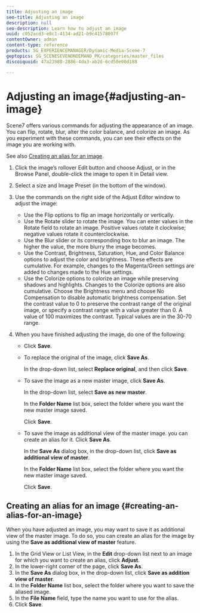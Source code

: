 ```yaml
---
title: Adjusting an image
seo-title: Adjusting an image
description: null
seo-description: Learn how to adjust an image
uuid: c052acd3-e8c1-4134-ad21-b9c41578097f
contentOwner: admin
content-type: reference
products: SG_EXPERIENCEMANAGER/Dynamic-Media-Scene-7
geptopics: SG_SCENESEVENONDEMAND_PK/categories/master_files
discoiquuid: 47a23980-2886-4da3-ab2d-6cd50e00d188

---
```


# Adjusting an image{#adjusting-an-image}

Scene7 offers various commands for adjusting the appearance of an image. You can flip, rotate, blur, alter the color balance, and colorize an image. As you experiment with these commands, you can see their effects on the image you are working with.

See also [Creating an alias for an image](adjusting-image.md#creating_an_alias_for_an_image).

1. Click the image’s rollover Edit button and choose Adjust, or in the Browse Panel, double-click the image to open it in Detail view.
1. Select a size and Image Preset (in the bottom of the window). 
1. Use the commands on the right side of the Adjust Editor window to adjust the image:

    * Use the Flip options to flip an image horizontally or vertically. 
    * Use the Rotate slider to rotate the image. You can enter values in the Rotate field to rotate an image. Positive values rotate it clockwise; negative values rotate it counterclockwise.
    * Use the Blur slider or its corresponding box to blur an image. The higher the value, the more blurry the image becomes.
    * Use the Contrast, Brightness, Saturation, Hue, and Color Balance options to adjust the color and brightness. These effects are cumulative. For example, changes to the Magenta/Green settings are added to changes made to the Hue settings.
    * Use the Colorize options to colorize an image while preserving shadows and highlights. Changes to the Colorize options are also cumulative. Choose the Brightness menu and choose No Compensation to disable automatic brightness compensation. Set the contrast value to 0 to preserve the contrast range of the original image, or specify a contrast range with a value greater than 0. A value of 100 maximizes the contrast. Typical values are in the 30-70 range.

1. When you have finished adjusting the image, do one of the following:

    * Click **Save**.
    * To replace the original of the image, click **Save As**.

      In the drop-down list, select **Replace original**, and then click **Save**.
    
    * To save the image as a new master image, click **Save As**.

      In the drop-down list, select **Save as new master**.

      In the **Folder Name** list box, select the folder where you want the new master image saved.

      Click **Save**.
    
    * To save the image as additional view of the master image. you can create an alias for it. Click **Save As**.

      In the **Save As** dialog box, in the drop-down list, click **Save as additional view of master**.

      In the **Folder Name** list box, select the folder where you want the new master image saved.

      Click **Save**.

## Creating an alias for an image {#creating-an-alias-for-an-image}

When you have adjusted an image, you may want to save it as additional view of the master image. To do so, you can create an alias for the image by using the **Save as additional view of master** feature.

1. In the Grid View or List View, in the **Edit** drop-down list next to an image for which you want to create an alias, click **Adjust**.
1. In the lower-right corner of the page, click **Save As**.
1. In the **Save As** dialog box, in the drop-down list, click **Save as addition view of master**.
1. In the **Folder Name** list box, select the folder where you want to save the aliased image.
1. In the **File Name** field, type the name you want to use for the alias.
1. Click **Save**.

